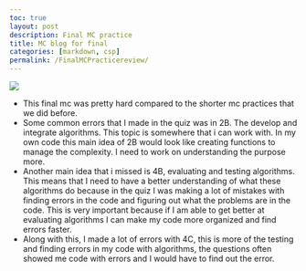 ```yaml
---
toc: true
layout: post
description: Final MC practice
title: MC blog for final
categories: [markdown, csp]
permalink: /FinalMCPracticereview/
---
```



![]({{site.baseurl}}/images/finalpicture.png)
- This final mc was pretty hard compared to the shorter mc practices that we did before.
- Some common errors that I made in the quiz was in 2B. The develop and integrate algorithms. This topic is somewhere that i can work with. In my own code this main idea of 2B would look like creating functions to manage the complexity. I need to work on understanding the purpose more.
- Another main idea that i missed is 4B, evaluating  and testing algorithms. This means that I need to have a better understanding of what these algorithms do because in the quiz I was making a lot of mistakes with finding errors in the code and figuring out what the problems are in the code. This is very important because if I am able to get better at evaluating algorithms I can make my code more organized and find errors faster.
- Along with this, I made a lot of errors with 4C, this is more of the testing and finding errors in my code with algorithms, the questions often showed me code with errors and I would have to find out the error.
